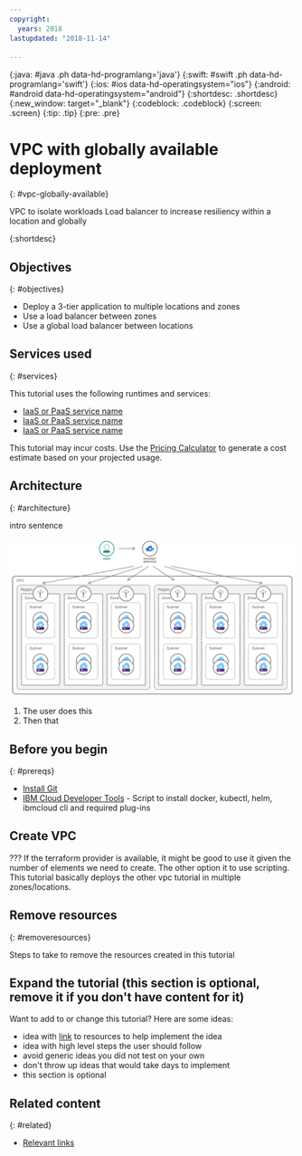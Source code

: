 ```yaml
---
copyright:
  years: 2018
lastupdated: "2018-11-14"

---
```


{:java: #java .ph data-hd-programlang='java'}
{:swift: #swift .ph data-hd-programlang='swift'}
{:ios: #ios data-hd-operatingsystem="ios"}
{:android: #android data-hd-operatingsystem="android"}
{:shortdesc: .shortdesc}
{:new_window: target="_blank"}
{:codeblock: .codeblock}
{:screen: .screen}
{:tip: .tip}
{:pre: .pre}

# VPC with globally available deployment
{: #vpc-globally-available}

VPC to isolate workloads
Load balancer to increase resiliency within a location and globally

{:shortdesc}

## Objectives
{: #objectives}

* Deploy a 3-tier application to multiple locations and zones
* Use a load balancer between zones
* Use a global load balancer between locations

## Services used
{: #services}

This tutorial uses the following runtimes and services:
* [IaaS or PaaS service name](https://{DomainName}/catalog/services/ServiceName)
* [IaaS or PaaS service name](https://{DomainName}/catalog/services/ServiceName)
* [IaaS or PaaS service name](https://{DomainName}/catalog/services/ServiceName)

This tutorial may incur costs. Use the [Pricing Calculator](https://{DomainName}/pricing/) to generate a cost estimate based on your projected usage.

## Architecture
{: #architecture}

intro sentence

<p style="text-align: center;">

  ![Architecture](images/solution41-vpc-globally-available/Architecture.png)
</p>

1. The user does this
2. Then that

## Before you begin
{: #prereqs}

* [Install Git](https://git-scm.com/)
* [IBM Cloud Developer Tools](https://{DomainName}/docs/cli/index.html#overview) - Script to install docker, kubectl, helm, ibmcloud cli and required plug-ins

## Create VPC

??? If the terraform provider is available, it might be good to use it given the number of elements we need to create. The other option it to use scripting. This tutorial basically deploys the other vpc tutorial in multiple zones/locations.

## Remove resources
{: #removeresources}

Steps to take to remove the resources created in this tutorial

## Expand the tutorial (this section is optional, remove it if you don't have content for it)

Want to add to or change this tutorial? Here are some ideas:
- idea with [link]() to resources to help implement the idea
- idea with high level steps the user should follow
- avoid generic ideas you did not test on your own
- don't throw up ideas that would take days to implement
- this section is optional

## Related content
{: #related}

* [Relevant links](https://blah)
